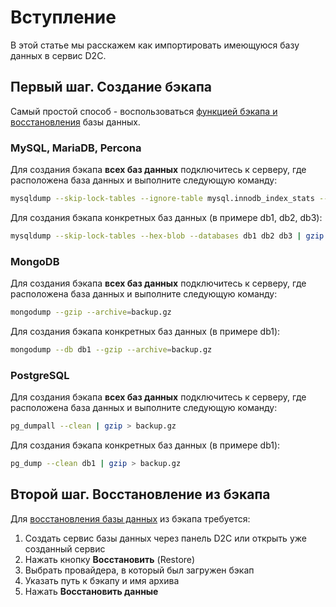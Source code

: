 # Вступление

В этой статье мы расскажем как импортировать имеющуюся базу данных в сервис D2C.

## Первый шаг. Создание бэкапа

Самый простой способ - воспользоваться [функцией бэкапа и восстановления](/platform/backups/) базы данных.

### MySQL, MariaDB, Percona

Для создания бэкапа **всех баз данных** подключитесь к серверу, где расположена база данных и выполните следующую команду:

```bash
mysqldump --skip-lock-tables --ignore-table mysql.innodb_index_stats --ignore-table mysql.innodb_table_stats --hex-blob --all-databases | gzip > backup.gz
```

Для создания бэкапа конкретных баз данных (в примере db1, db2, db3):

```bash
mysqldump --skip-lock-tables --hex-blob --databases db1 db2 db3 | gzip > backup.gz
```

### MongoDB

Для создания бэкапа **всех баз данных** подключитесь к серверу, где расположена база данных и выполните следующую команду:

```bash
mongodump --gzip --archive=backup.gz
```

Для создания бэкапа конкретных баз данных (в примере db1):

```bash
mongodump --db db1 --gzip --archive=backup.gz
```

### PostgreSQL

Для создания бэкапа **всех баз данных** подключитесь к серверу, где расположена база данных и выполните следующую команду:

```bash
pg_dumpall --clean | gzip > backup.gz
```
Для создания бэкапа конкретных баз данных (в примере db1):

```bash
pg_dump --clean db1 | gzip > backup.gz
```

## Второй шаг. Восстановление из бэкапа

Для [восстановления базы данных](/platform/backups/#how-to-restore-from-a-backup) из бэкапа требуется:

1. Создать сервис базы данных через панель D2C или открыть уже созданный сервис
2. Нажать кнопку **Восстановить** (Restore)
3. Выбрать провайдера, в который был загружен бэкап
4. Указать путь к бэкапу и имя архива
5. Нажать **Восстановить данные**
